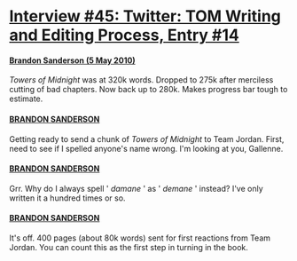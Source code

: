 # [Interview #45: Twitter: TOM Writing and Editing Process, Entry #14](https://www.theoryland.com/intvmain.php?i=45#14)

#### [Brandon Sanderson (5 May 2010)](http://twitter.com/BrandonSandrson/status/13413994015)

*Towers of Midnight*
was at 320k words. Dropped to 275k after merciless cutting of bad chapters. Now back up to 280k. Makes progress bar tough to estimate.

#### [BRANDON SANDERSON](http://twitter.com/BrandonSandrson/status/13446547808)

Getting ready to send a chunk of
*Towers of Midnight*
to Team Jordan. First, need to see if I spelled anyone's name wrong. I'm looking at you, Gallenne.

#### [BRANDON SANDERSON](http://twitter.com/BrandonSandrson/status/13447898518)

Grr. Why do I always spell '
*damane*
' as '
*demane*
' instead? I've only written it a hundred times or so.

#### [BRANDON SANDERSON](http://twitter.com/BrandonSandrson/status/13449081302)

It's off. 400 pages (about 80k words) sent for first reactions from Team Jordan. You can count this as the first step in turning in the book.

